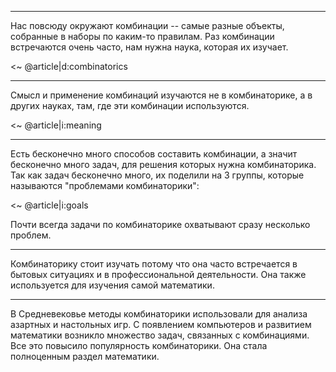 
---

Нас повсюду окружают комбинации -- самые разные объекты, собранные в наборы по каким-то правилам.
Раз комбинации встречаются очень часто, нам нужна наука, которая их изучает.

<~ @article|d:combinatorics

---

Смысл и применение комбинаций изучаются не в комбинаторике, а в других науках, там, где эти комбинации используются.

<~ @article|i:meaning

---

Есть бесконечно много способов составить комбинации, а значит бесконечно много задач, для решения которых нужна комбинаторика.
Так как задач бесконечно много, их поделили на 3 группы, которые называются "проблемами комбинаторики":

<~ @article|i:goals

Почти всегда задачи по комбинаторике охватывают сразу несколько проблем.

---

Комбинаторику стоит изучать потому что она часто встречается в бытовых ситуациях и в профессиональной деятельности.
Она также используется для изучения самой математики.

---

В Средневековье методы комбинаторики использовали для анализа азартных и настольных игр.
С появлением компьютеров и развитием математики возникло множество задач, связанных с комбинациями.
Все это повысило популярность комбинаторики. Она стала полноценным раздел математики.